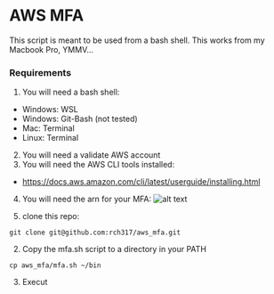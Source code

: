 # AWS MFA


This script is meant to be used from a bash shell. This works from my Macbook Pro,  YMMV...


### Requirements
1) You will need a bash shell:
  - Windows:  WSL
  - Windows: Git-Bash (not tested)
  - Mac: Terminal
  - Linux: Terminal

2) You will need a validate AWS account
3) You will need the AWS CLI tools installed:
  - https://docs.aws.amazon.com/cli/latest/userguide/installing.html  
4) You will need the arn for your MFA:
![alt text](https://github.com/rch317/aws_mfa/blob/master/images/virtual_device.png)


1) clone this repo:  

```
git clone git@github.com:rch317/aws_mfa.git
```

2) Copy the mfa.sh script to a directory in your PATH  

```
cp aws_mfa/mfa.sh ~/bin
```

3) Execut
